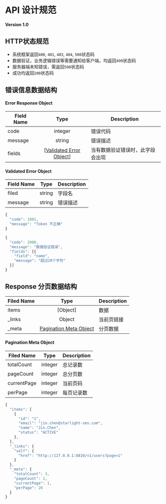 # API 设计规范
#### Version 1.0

## HTTP状态规范
* 系统框架返回`400`, `401`, `403`, `404`, `500`状态码
* 数据验证，业务逻辑错误等需要通知给客户端，均返回`499`状态码
* 服务器端未知错误，需返回`500`状态码
* 成功均返回`200`状态码


## 错误信息数据结构
#### <a name="errorResponseObject"></a>Error Response Object

Field Name | Type | Description
---|:---:|---
code | integer | 错误代码
message | string | 错误描述
fields | [[Validated Error Object](#validatedErrorObject)] | 当有数据验证错误时，此字段会出现

#### <a name="validatedErrorObject"></a>Validated Error Object
Field Name | Type | Description
---|:---:|---
filed | string | 字段名
message | string | 错误描述

```js
{
  "code": 1001,
  "message": "Token 不正确"
}
```

```js
{
  "code": 2000,
  "message": "数据验证错误",
  "fields": [{
    "field": "name",
    "message": "超过20个字符"
  }]
}
```

## Response 分页数据结构

Filed Name | Type | Description
---|:---:|---
items | [Object] | 数据
\_links | Object | 当前页链接
\_meta | [Pagination Meta Object](#metaObject) | 分页数据

#### <a name="metaObject"></a>Pagination Meta Object
Filed Name | Type | Description
---|:---:|---
totalCount | integer | 总记录数
pageCount | integer | 总分页数
currentPage | integer | 当前页码
perPage | integer | 每页记录数

```js
{
  "items": [
    {
      "id": "1",
      "email": "jin.chen@starlight-sms.com",
      "name": "Jin.Chen",
      "status": "ACTIVE"
    },
  ],
  "_links": {
    "self": {
      "href": "http://127.0.0.1:8810/v1/users?page=1"
    }
  },
  "_meta": {
    "totalCount": 3,
    "pageCount": 1,
    "currentPage": 1,
    "perPage": 20
  }
}
```
